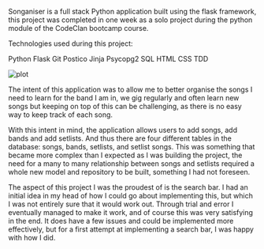 Songaniser is a full stack Python application built using the flask framework, this project was completed in one week as a solo project during the python module of the CodeClan bootcamp course.

Technologies used during this project:

Python
Flask
Git
Postico
Jinja
Psycopg2
SQL
HTML
CSS
TDD

![plot](./../../../pda_work/project%20information/App%20Home%20Page.png)

The intent of this application was to allow me to better organise the songs I need to learn for the band I am in, we gig regularly and often learn new songs but keeping on top of this can be challenging, as there is no easy way to keep track of each song. 

With this intent in mind, the application allows users to add songs, add bands and add setlists. And thus there are four different tables in the database: songs, bands, setlists, and setlist songs. This was something that became more complex than I expected as I was building the project, the need for a many to many relationship between songs and setlists required a whole new model and repository to be built, something I had not foreseen.

The aspect of this project I was the proudest of is the search bar. I had an initial idea in my head of how I could go about implementing this, but which I was not entirely sure that it would work out. Through trial and error I eventually managed to make it work, and of course this was very satisfying in the end. It does have a few issues and could be implemented more effectively, but for a first attempt at implementing a search bar, I was happy with how I did.


